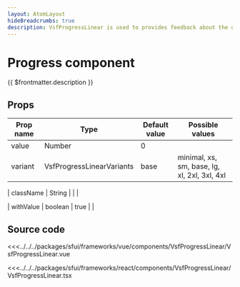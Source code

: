 ```yaml
---
layout: AtomLayout
hideBreadcrumbs: true
description: VsfProgressLinear is used to provides feedback about the duration and progression of a process to indicate how long a user will be waiting
---
```

#  Progress component

{{ $frontmatter.description }}

<Generate />

## Props


| Prop name             | Type                       | Default value | Possible values                              |
|-----------------------|----------------------------|---------------|----------------------------------------      |
|  value                |  Number                    |  0            |                                              |
|  variant              |  VsfProgressLinearVariants |   base        | minimal, xs, sm, base, lg, xl, 2xl, 3xl, 4xl |
<!-- react -->
| className             |  String                    |               |                                              |
<!-- end react -->
|  withValue            |  boolean                   |   true        |                                              |


## Source code

<!-- vue -->
<<<../../../packages/sfui/frameworks/vue/components/VsfProgressLinear/VsfProgressLinear.vue
<!-- end vue -->
<!-- react -->
<<<../../../packages/sfui/frameworks/react/components/VsfProgressLinear/VsfProgressLinear.tsx
<!-- end react -->
